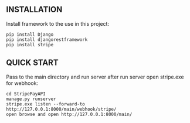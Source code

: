 INSTALLATION
------------

Install framework to the use in this project:
    
    pip install Django
    pip install djangorestframework
    pip install stripe
    
QUICK START
-----------

Pass to the main directory and run server after run server open stripe.exe for webhook:
    
    cd StripePayAPI
    manage.py runserver
    stripe.exe listen --forward-to http://127.0.0.1:8000/main/webhook/stripe/
    open browse and open http://127.0.0.1:8000/main/
